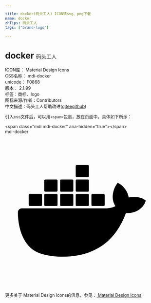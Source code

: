 ```yaml
---

title: docker(码头工人) ICON转svg、png下载
name: docker
zhTips: 码头工人
tags: ["brand-logo"]

---
```


# docker  <small style="font-size: 60%;font-weight: 100">码头工人</small>


<div class="detail-page">
<p>
<span>
ICON库：
<span class="badge-secondary badge">Material Design Icons</span> 
</span>
<br/>
<span>
CSS名称：
<span class="badge-secondary badge">mdi-docker</span> 
</span>
<br/>
<span>
unicode：
<span class="badge-secondary badge">F0868</span> 
<copy-btn content='F0868' btn-title=""></copy-btn>
<copy-btn :content='String.fromCodePoint(parseInt("F0868", 16))' btn-title="复制U"></copy-btn>
</span>
<br/>
<span>
版本：
<span class="badge-secondary badge">2.1.99</span> 
</span><br/><span>标签：<span class="badge-light badge"><router-link to="/tags/brand-logo.html">商标、logo</router-link></span></span>
<br/>
<span>图标来源/作者：<span class="badge-light badge">Contributors</span></span> 
<br/>
<span class="zh-detail">中文描述：<span class="badge-primary badge">码头工人</span><span class="help-link"><span>帮助改进</span>(<a href="https://gitee.com/liuwave/icon-helper/edit/master/json/material/docker.json" target="_blank" rel="noopener noreferrer">gitee</a><a href="https://github.com/liuwave/icon-helper/edit/master/json/material/docker.json" target="_blank" rel="noopener noreferrer">github</a></span>)</span><br/>
</p>
</div>
<div class="alert alert-dark">
  <i class="mdi mdi-docker mdi-48px"></i>
  <i class="mdi mdi-docker mdi-36px"></i>
  <i class="mdi mdi-docker mdi-24px"></i>
  <i class="mdi mdi-docker mdi-18px"></i>
</div>
<div>
  <p>引入css文件后，可以用<code>&lt;span&gt;</code>包裹，放在页面中。具体如下所示：    
  </p>
  <div class="alert alert-primary" style="font-size: 14px">
    &lt;span class="mdi mdi-docker" aria-hidden="true"&gt;&lt;/span&gt;
    <copy-btn content='<span class="mdi mdi-docker" aria-hidden="true"></span>'></copy-btn>
  </div>
  <div class="alert alert-secondary">
    <i class="mdi mdi-docker"
    style="font-size: 24px"
    aria-hidden="true"></i> mdi-docker
    <copy-btn content="mdi-docker" btn-title="复制图标名称"></copy-btn>
  </div>
</div>
<div id="svg" class="svg-wrap">
<svg xmlns="http://www.w3.org/2000/svg" viewBox="0 0 24 24"><path d="M21.81 10.25C21.75 10.21 21.25 9.82 20.17 9.82C19.89 9.82 19.61 9.85 19.33 9.9C19.12 8.5 17.95 7.79 17.9 7.76L17.61 7.59L17.43 7.86C17.19 8.22 17 8.63 16.92 9.05C16.72 9.85 16.84 10.61 17.25 11.26C16.76 11.54 15.96 11.61 15.79 11.61H2.62C2.28 11.61 2 11.89 2 12.24C2 13.39 2.18 14.54 2.58 15.62C3.03 16.81 3.71 17.69 4.58 18.23C5.56 18.83 7.17 19.17 9 19.17C9.79 19.17 10.61 19.1 11.42 18.95C12.54 18.75 13.62 18.36 14.61 17.79C15.43 17.32 16.16 16.72 16.78 16C17.83 14.83 18.45 13.5 18.9 12.35H19.09C20.23 12.35 20.94 11.89 21.33 11.5C21.59 11.26 21.78 10.97 21.92 10.63L22 10.39L21.81 10.25M3.85 11.24H5.61C5.69 11.24 5.77 11.17 5.77 11.08V9.5C5.77 9.42 5.7 9.34 5.61 9.34H3.85C3.76 9.34 3.69 9.41 3.69 9.5V11.08C3.7 11.17 3.76 11.24 3.85 11.24M6.28 11.24H8.04C8.12 11.24 8.2 11.17 8.2 11.08V9.5C8.2 9.42 8.13 9.34 8.04 9.34H6.28C6.19 9.34 6.12 9.41 6.12 9.5V11.08C6.13 11.17 6.19 11.24 6.28 11.24M8.75 11.24H10.5C10.6 11.24 10.67 11.17 10.67 11.08V9.5C10.67 9.42 10.61 9.34 10.5 9.34H8.75C8.67 9.34 8.6 9.41 8.6 9.5V11.08C8.6 11.17 8.66 11.24 8.75 11.24M11.19 11.24H12.96C13.04 11.24 13.11 11.17 13.11 11.08V9.5C13.11 9.42 13.05 9.34 12.96 9.34H11.19C11.11 9.34 11.04 9.41 11.04 9.5V11.08C11.04 11.17 11.11 11.24 11.19 11.24M6.28 9H8.04C8.12 9 8.2 8.91 8.2 8.82V7.25C8.2 7.16 8.13 7.09 8.04 7.09H6.28C6.19 7.09 6.12 7.15 6.12 7.25V8.82C6.13 8.91 6.19 9 6.28 9M8.75 9H10.5C10.6 9 10.67 8.91 10.67 8.82V7.25C10.67 7.16 10.61 7.09 10.5 7.09H8.75C8.67 7.09 8.6 7.15 8.6 7.25V8.82C8.6 8.91 8.66 9 8.75 9M11.19 9H12.96C13.04 9 13.11 8.91 13.11 8.82V7.25C13.11 7.16 13.04 7.09 12.96 7.09H11.19C11.11 7.09 11.04 7.15 11.04 7.25V8.82C11.04 8.91 11.11 9 11.19 9M11.19 6.72H12.96C13.04 6.72 13.11 6.65 13.11 6.56V5C13.11 4.9 13.04 4.83 12.96 4.83H11.19C11.11 4.83 11.04 4.89 11.04 5V6.56C11.04 6.64 11.11 6.72 11.19 6.72M13.65 11.24H15.41C15.5 11.24 15.57 11.17 15.57 11.08V9.5C15.57 9.42 15.5 9.34 15.41 9.34H13.65C13.57 9.34 13.5 9.41 13.5 9.5V11.08C13.5 11.17 13.57 11.24 13.65 11.24" /></svg>
</div>
<detail full-name='mdi-docker'></detail>
    
<div><p>更多关于 Material Design Icons的信息，参见：<a target="_blank" href="https://iconhelper.cn/material.html"> Material Design Icons</a>
</p></div>
